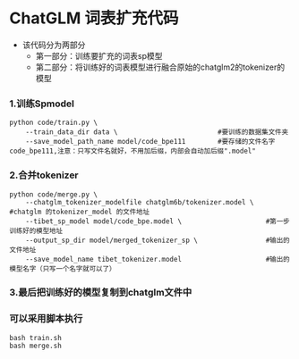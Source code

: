 # ChatGLM 词表扩充代码

- 该代码分为两部分
    - 第一部分：训练要扩充的词表sp模型
    - 第二部分：将训练好的词表模型进行融合原始的chatglm2的tokenizer的模型


### 1.训练Spmodel

~~~shell
python code/train.py \
    --train_data_dir data \                         #要训练的数据集文件夹
    --save_model_path_name model/code_bpe111        #要存储的文件名字code_bpe111,注意：只写文件名就好，不用加后缀，内部会自动加后缀".model"
~~~


### 2.合并tokenizer

~~~shell
python code/merge.py \
    --chatglm_tokenizer_modelfile chatglm6b/tokenizer.model \   #chatglm 的tokenizer_model 的文件地址
    --tibet_sp_model model/code_bpe.model \                     #第一步训练好的模型地址
    --output_sp_dir model/merged_tokenizer_sp \                 #输出的文件地址
    --save_model_name tibet_tokenizer.model                     #输出的模型名字（只写一个名字就可以了）
~~~


### 3.最后把训练好的模型复制到chatglm文件中



### 可以采用脚本执行
    bash train.sh
    bash merge.sh